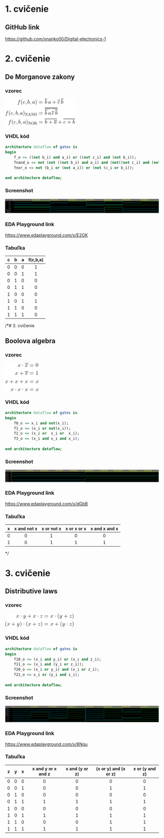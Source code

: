 # 1. cvičenie

## GitHub link

https://github.com/xnanko00/Digital-electronics-1

# 2. cvičenie

## De Morganove zakony

### vzorec

![Vzorce](/Labs/01-gates/Images/vzorec1.gif)

### VHDL kód
```VHDL
architecture dataflow of gates is
begin
	f_o <= ((not b_i) and a_i) or ((not c_i) and (not b_i));
    fnand_o <= not (not ((not b_i) and a_i) and (not((not c_i) and (not b_i))));
    fnor_o <= not (b_i or (not a_i)) or (not (c_i or b_i));

end architecture dataflow;
```
### Screenshot

![Screenshot](/Labs/01-gates/Images/scr1.png)

### EDA Playground link

https://www.edaplayground.com/x/E2GK

### Tabuľka

| **c** | **b** |**a** | **f(c,b,a)** |
| :-: | :-: | :-: | :-: |
| 0 | 0 | 0 | 1 |
| 0 | 0 | 1 | 1 |
| 0 | 1 | 0 | 0 |
| 0 | 1 | 1 | 0 |
| 1 | 0 | 0 | 0 |
| 1 | 0 | 1 | 1 |
| 1 | 1 | 0 | 0 |
| 1 | 1 | 1 | 0 |

/*# 3. cvičenie

## Boolova algebra

### vzorec

![Vzorce](/Labs/01-gates/Images/vzorec2.gif)

### VHDL kód
```VHDL
architecture dataflow of gates is
begin
	f0_o <= x_i and not(x_i);
    f1_o <= (x_i or not(x_i));
    f2_o <= (x_i or  x_i or  x_i);
    f3_o <= (x_i and x_i and x_i);

end architecture dataflow;
```

### Screenshot

![Screenshot](/Labs/01-gates/Images/scr2.png)

### EDA Playground link

https://www.edaplayground.com/x/dGbB

### Tabuľka

|**x** | **x and not x** | **x or not x** | **x or x or x** | **x and x and x** |
| :-: | :-: |  :-: | :-: |  :-: |
| 0 | 0 | 1 | 0 | 0 |
| 1 | 0 | 1 | 1 | 1 |

*/
# 3. cvičenie 

## Distributive laws 

### vzorec

![Vzorce](/Labs/01-gates/Images/vzorec3.gif)

### VHDL kód
```VHDL
architecture dataflow of gates is
begin
    f10_o <= (x_i and y_i) or (x_i and z_i);
    f11_o <= (x_i and (y_i or z_i));
    f20_o <= (x_i or y_i) and (x_i or z_i);
    f21_o <= x_i or (y_i and z_i);

end architecture dataflow;
```

### Screenshot

![Screenshot](/Labs/01-gates/Images/scr3.png)

### EDA Playground link

https://www.edaplayground.com/x/8Nqu

### Tabuľka


| **z** | **y** |**x** | **x and y or x and z** | **x and (y or z)** | **(x or y) and (x or z)**  | **x or (y and z)**  |
| :-: | :-: | :-: | :-: | :-: | :-: | :-: |
| 0 | 0 | 0 | 0 | 0 | 0 | 0 |
| 0 | 0 | 1 | 0 | 0 | 1 | 1 |
| 0 | 1 | 0 | 0 | 0 | 0 | 0 |
| 0 | 1 | 1 | 1 | 1 | 1 | 1 |
| 1 | 0 | 0 | 0 | 0 | 0 | 0 |
| 1 | 0 | 1 | 1 | 1 | 1 | 1 |
| 1 | 1 | 0 | 0 | 0 | 1 | 1 |
| 1 | 1 | 1 | 1 | 1 | 1 | 1 |